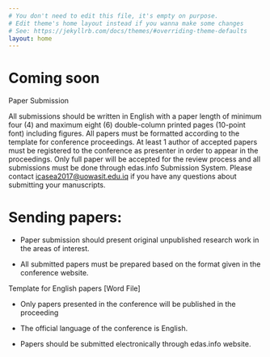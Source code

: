 ```yaml
---
# You don't need to edit this file, it's empty on purpose.
# Edit theme's home layout instead if you wanna make some changes
# See: https://jekyllrb.com/docs/themes/#overriding-theme-defaults
layout: home
---
```


# Coming soon

Paper Submission

All submissions should be written in English with a paper length of minimum four (4) and maximum eight (6) double-column printed pages (10-point font) including figures.
All papers must be formatted according to the template for conference proceedings. At least 1 author of accepted papers must be registered to the conference as presenter in order to appear in the proceedings.
Only full paper will be accepted for the review process and all submissions must be done through <span class="bg-primary">edas.info</span> Submission System. Please contact icasea2017@uowasit.edu.iq if you have any questions about submitting your manuscripts.

# Sending papers:

- Paper submission should present original unpublished research work in the areas of interest.

- All submitted papers must be prepared based on the format given in the conference website.
 
Template for English papers [Word File]

- Only papers presented in the conference will be published in the proceeding

- The official language of the conference is English.

- Papers should be submitted electronically through edas.info website.